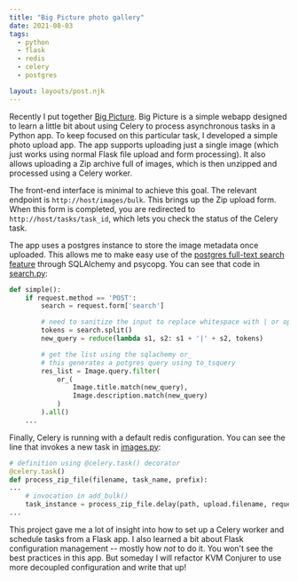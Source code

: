 ```yaml
---
title: "Big Picture photo gallery"
date: 2021-08-03
tags:
  - python
  - flask
  - redis
  - celery
  - postgres

layout: layouts/post.njk
---
```


Recently I put together [Big Picture](https://github.com/tydar/td-photohub). Big Picture is a simple webapp designed to learn a little bit about using Celery to process asynchronous tasks in a Python app. To keep focused on this particular task, I developed a simple photo upload app. The app supports uploading just a single image (which just works using normal Flask file upload and form processing). It also allows uploading a Zip archive full of images, which is then unzipped and processed using a Celery worker.

The front-end interface is minimal to achieve this goal. The relevant endpoint is `http://host/images/bulk`. This brings up the Zip upload form. When this form is completed, you are redirected to `http://host/tasks/task_id`, which lets you check the status of the Celery task.

The app uses a postgres instance to store the image metadata once uploaded. This allows me to make easy use of the [postgres full-text search feature](https://www.postgresql.org/docs/9.5/textsearch.html) through SQLAlchemy and psycopg. You can see that code in [search.py](https://github.com/tydar/td-photohub/blob/main/big_picture/search.py):

```python
def simple():
    if request.method == 'POST':
        search = request.form['search']

        # need to sanitize the input to replace whitespace with | or operators
        tokens = search.split()
        new_query = reduce(lambda s1, s2: s1 + '|' + s2, tokens)

        # get the list using the sqlachemy or_
        # this generates a potgres query using to_tsquery
        res_list = Image.query.filter(
            or_(
                Image.title.match(new_query),
                Image.description.match(new_query)
            )
        ).all()
    ...
```

Finally, Celery is running with a default redis configuration. You can see the line that invokes a new task in [images.py](https://github.com/tydar/td-photohub/blob/main/big_picture/images.py):

```python
# definition using @celery.task() decorator
@celery.task()
def process_zip_file(filename, task_name, prefix):
...
    # invocation in add_bulk()
    task_instance = process_zip_file.delay(path, upload.filename, request.form['prefix'])
...

```

This project gave me a lot of insight into how to set up a Celery worker and schedule tasks from a Flask app. I also learned a bit about Flask configuration management -- mostly how *not* to do it. You won't see the best practices in this app. But someday I will refactor KVM Conjurer to use more decoupled configuration and write that up!
